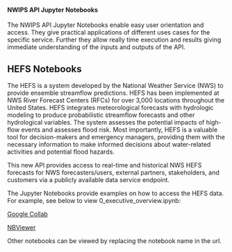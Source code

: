 #### NWIPS API Jupyter Notebooks

The NWIPS API Jupyter Notebooks enable easy user orientation and access. They give practical applications of different uses cases for the specific service. Further they allow really time execution and results giving immediate understanding of the inputs and outputs of the API. 

## HEFS Notebooks

The HEFS is a system developed by the National Weather Service (NWS) to provide ensemble streamflow predictions.  HEFS has been implemented at NWS River Forecast Centers (RFCs) for over 3,000 locations throughout the United States.  HEFS integrates meteorological forecasts with hydrologic modeling to produce probabilistic streamflow forecasts and other hydrological variables.  The system assesses the potential impacts of high-flow events and assesses flood risk.  Most importantly, HEFS is a valuable tool for decision-makers and emergency managers, providing them with the necessary information to make informed decisions about water-related activities and potential flood hazards.

This new API provides access to real-time and historical NWS HEFS forecasts for NWS forecasters/users, external partners, stakeholders, and customers via a publicly available data service endpoint.   


The Jupyter Notebooks provide examples on how to access the HEFS data. For example, see below to view 0_executive_overview.ipynb:

[Google Collab](https://colab.research.google.com/github/NOAA-OWP/data-service-notebooks/blob/master/HEFS/0_executive_overview.ipynb)

[NBViewer](https://nbviewer.org/github/NOAA-OWP/data-service-notebooks/blob/master/HEFS/0_executive_overview.ipynb)

Other notebooks can be viewed by replacing the notebook name in the url.
